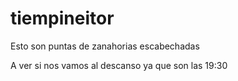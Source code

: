 # tiempineitor

Esto son puntas de zanahorias escabechadas

A ver si nos vamos al descanso ya que son las 19:30


